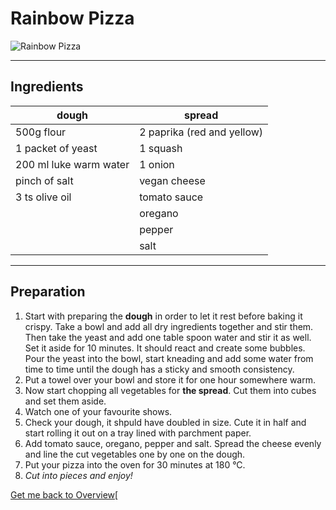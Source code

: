 # Rainbow Pizza

![Rainbow Pizza](https://i0.wp.com/bringingupfoodies.com/wp-content/uploads/2020/04/Screen-Shot-2020-04-25-at-9.47.24-PM.png?resize=800%2C530&ssl=)

***

## Ingredients

| dough | spread |
|-------| --------|
|500g flour | 2 paprika (red and yellow)|
|1 packet of yeast | 1 squash|
|200 ml luke warm water | 1 onion|
|pinch of salt | vegan cheese|
| 3 ts olive oil| tomato sauce|
| |  oregano|
| | pepper|
| | salt|

***

## Preparation

1. Start with preparing the **dough** in order to let it rest before baking it crispy. Take a bowl and add all dry ingredients together and stir them. Then take the yeast and add one table spoon water and stir it as well. Set it aside for 10 minutes. It should react and create some bubbles. Pour the yeast into the bowl, start kneading and add some water from time to time until the dough has a sticky and smooth consistency. 
2. Put a towel over your bowl and store it for one hour somewhere warm.
3. Now start chopping all vegetables for **the spread**. Cut them into cubes and set them aside.
4. Watch one of your favourite shows.
5. Check your dough, it shpuld have doubled in size. Cute it in half and start rolling it out on a tray lined with parchment paper. 
6. Add tomato sauce, oregano, pepper and salt. Spread the cheese evenly and line the cut vegetables one by one on the dough.
7. Put your pizza into the oven for 30 minutes at 180 °C.
8. *Cut into pieces and enjoy!*

 
[Get me back to Overview](obsidian://open?vault=Class7&file=Recipes%2FOverview)[
